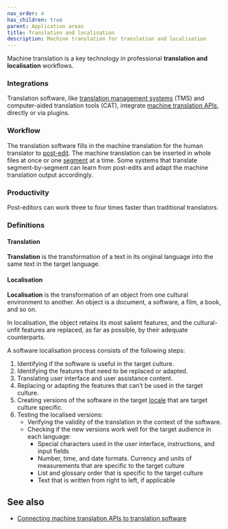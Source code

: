 ```yaml
---
nav_order: 4
has_children: true
parent: Application areas
title: Translation and localisation
description: Machine translation for translation and localisation
---
```


Machine translation is a key technology in professional **translation and localisation** workflows.

### Integrations

Translation software, like [translation management systems](/integrations) (TMS) and computer-aided translation tools (CAT), integrate [machine translation APIs](/translation-apis), directly or via plugins.

### Workflow

The translation software fills in the machine translation for the human translator to [post-edit](/post-editing).
The machine translation can be inserted in whole files at once or one [segment](/segment) at a time.
Some systems that translate segment-by-segment can learn from post-edits and adapt the machine translation output accordingly.

### Productivity
<!-- Not always true!!! Link to the chapter on post-editing productivity when it's ready -->
Post-editors can work three to four times faster than traditional translators.

### Definitions

#### Translation

**Translation** is the transformation of a text in its original language into the same text in the target language.

#### Localisation

**Localisation** is the transformation of an object from one cultural environment to another.
An object is a document, a software, a film, a book, and so on.

In localisation, the object retains its most salient features, and the cultural-unfit features are replaced, as far as possible, by their adequate counterparts.

A software localisation process consists of the following steps:

1. Identifying if the software is useful in the target culture.
2. Identifying the features that need to be replaced or adapted.
3. Translating user interface and user assistance content.
4. Replacing or adapting the features that can’t be used in the target culture.
5. Creating versions of the software in the target [locale](/locale) that are target culture specific.
6. Testing the localised versions:
   - Verifying the validity of the translation in the context of the software.
   - Checking if the new versions work well for the target audience in each language:
     - Special characters used in the user interface, instructions, and input fields
     - Number, time, and date formats. Currency and units of measurements that are specific to the target culture
     - List and glossary order that is specific to the target culture
     - Text that is written from right to left, if applicable

## See also

- [Connecting machine translation APIs to translation software ](/cat-tools)
